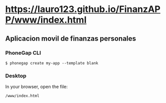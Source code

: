 # https://lauro123.github.io/FinanzAPP/www/index.html

## Aplicacion movil de finanzas personales

### PhoneGap CLI

    $ phonegap create my-app --template blank

### Desktop

In your browser, open the file:

    /www/index.html

